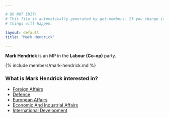 ```yaml
---

# DO NOT EDIT!
# This file is automatically generated by get-members. If you change it, bad
# things will happen.

layout: default
title: "Mark Hendrick"

---
```


**Mark Hendrick** is an MP in the **Labour (Co-op)** party.

{% include members/mark-hendrick.md %}

### What is Mark Hendrick interested in?


* [Foreign Affairs](/interests/foreign-affairs.html)
* [Defence](/interests/defence.html)
* [European Affairs](/interests/european-affairs.html)
* [Economic And Industrial Affairs](/interests/economic-and-industrial-affairs.html)
* [International Development](/interests/international-development.html)
